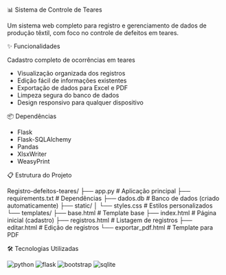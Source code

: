 📊 Sistema de Controle de Teares

Um sistema web completo para registro e gerenciamento de dados de produção têxtil, com foco no controle de defeitos em teares.

✨ Funcionalidades

Cadastro completo de ocorrências em teares

- Visualização organizada dos registros
- Edição fácil de informações existentes
- Exportação de dados para Excel e PDF
- Limpeza segura do banco de dados
- Design responsivo para qualquer dispositivo

📦 Dependências

- Flask
- Flask-SQLAlchemy
- Pandas
- XlsxWriter
- WeasyPrint

📋 Estrutura do Projeto

Registro-defeitos-teares/
├── app.py                # Aplicação principal
├── requirements.txt      # Dependências
├── dados.db              # Banco de dados (criado automaticamente)
├── static/
│   └── styles.css        # Estilos personalizados
└── templates/
    ├── base.html         # Template base
    ├── index.html        # Página inicial (cadastro)
    ├── registros.html    # Listagem de registros
    ├── editar.html       # Edição de registros
    └── exportar_pdf.html # Template para PDF

🛠️ Tecnologias Utilizadas

![python](https://img.shields.io/badge/Python-3.9+-blue?logo=python)
![flask](https://img.shields.io/badge/Flask-2.0+-lightgrey?logo=flask)
![bootstrap](https://img.shields.io/badge/Bootstrap-5.0+-purple?logo=bootstrap)
![sqlite](https://img.shields.io/badge/SQLite-3.0+-green?logo=sqlite)

